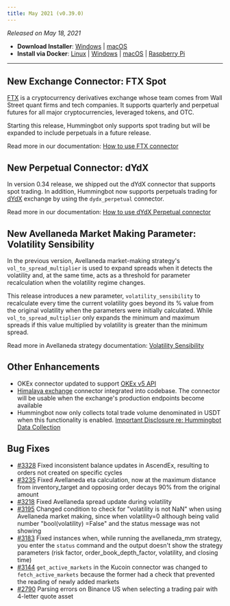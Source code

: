 ```yaml
---
title: May 2021 (v0.39.0)
---
```




_Released on May 18, 2021_

- **Download Installer**: [Windows](https://dist.hummingbot.io/hummingbot_v0.39.0_setup.exe) | [macOS](https://dist.hummingbot.io/hummingbot_v0.39.0.dmg)
- **Install via Docker**: [Linux](/installation/linux/#install-via-docker) | [Windows](/installation/windows/#install-via-docker) | [macOS](/installation/mac/#install-via-docker) | [Raspberry Pi](/installation/raspberry/)

---

## New Exchange Connector: FTX Spot

[FTX](https://ftx.com) is a cryptocurrency derivatives exchange whose team comes from Wall Street quant firms and tech companies. It supports quarterly and perpetual futures for all major cryptocurrencies, leveraged tokens, and OTC.

Starting this release, Hummingbot only supports spot trading but will be expanded to include perpetuals in a future release.

Read more in our documentation: [How to use FTX connector](/spot-connectors/ftx/)

## New Perpetual Connector: dYdX

In version 0.34 release, we shipped out the dYdX connector that supports spot trading. In addition, Hummingbot now supports perpetuals trading for [dYdX](http://trade.dydx.exchange/) exchange by using the `dydx_perpetual` connector.

Read more in our documentation: [How to use dYdX Perpetual connector](/derivative-connectors/dydx-perpetual/)

## New Avellaneda Market Making Parameter: Volatility Sensibility

In the previous version, Avellaneda market-making strategy's `vol_to_spread_multiplier` is used to expand spreads when it detects the volatility and, at the same time, acts as a threshold for parameter recalculation when the volatility regime changes.

This release introduces a new parameter, `volatility_sensibility` to recalculate every time the current volatility goes beyond its % value from the original volatility when the parameters were initially calculated. While `vol_to_spread_multiplier` only expands the minimum and maximum spreads if this value multiplied by volatility is greater than the minimum spread.

Read more in Avellaneda strategy documentation: [Volatility Sensibility](/strategies/avellaneda-market-making/#volatility_sensibility)

## Other Enhancements

- OKEx connector updated to support [OKEx v5 API](https://www.okex.com/academy/en/complete-guide-to-okex-api-v5-upgrade)
- [Himalaya exchange](https://www.himalaya.exchange) connector integrated into codebase. The connector will be usable when the exchange's production endpoints become available
- Hummingbot now only collects total trade volume denominated in USDT when this functionality is enabled. [Important Disclosure re: Hummingbot Data Collection](https://github.com/CoinAlpha/hummingbot/blob/master/DATA_COLLECTION.md)

## Bug Fixes

- [#3328](https://github.com/CoinAlpha/hummingbot/issues/3328) Fixed inconsistent balance updates in AscendEx, resulting to orders not created on specific cycles
- [#3235](https://github.com/CoinAlpha/hummingbot/pull/3235) Fixed Avellaneda eta calculation, now at the maximum distance from inventory_target and opposing order decays 90% from the original amount
- [#3218](https://github.com/CoinAlpha/hummingbot/pull/3218) Fixed Avellaneda spread update during volatility
- [#3195](https://github.com/CoinAlpha/hummingbot/pull/3195) Changed condition to check for "volatility is not NaN" when using Avellaneda market making, since when volatility=0 although being valid number "bool(volatility) =False" and the status message was not showing
- [#3183](https://github.com/CoinAlpha/hummingbot/issues/3183) Fixed instances when, while running the avellaneda_mm strategy, you enter the `status` command and the output doesn't show the strategy parameters (risk factor, order_book_depth_factor, volatility, and closing time)
- [#3144](https://github.com/CoinAlpha/hummingbot/pull/3144) `get_active_markets` in the Kucoin connector was changed to `fetch_active_markets` because the former had a check that prevented the reading of newly added markets
- [#2790](https://github.com/CoinAlpha/hummingbot/issues/2790) Parsing errors on Binance US when selecting a trading pair with 4-letter quote asset
